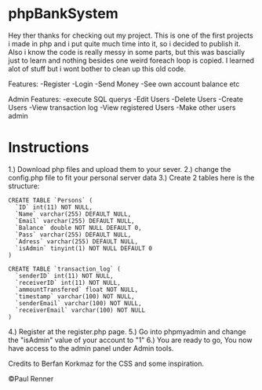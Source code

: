 # phpBankSystem
 
Hey ther thanks for checking out my project. This is one of the first projects i made in php and i put quite much time into it, so i decided to publish it. Also i know the code is really messy in some parts, but this was bascially just to learn and nothing besides one weird foreach loop is copied. I learned alot of stuff but i wont bother to clean up this old code.

Features:
-Register
-Login
-Send Money
-See own account balance etc

Admin Features:
-execute SQL querys
-Edit Users
-Delete Users
-Create Users
-View transaction log
-View registered Users
-Make other users admin

# Instructions

1.) Download php files and upload them to your sever.
2.) change the config.php file to fit your personal server data
3.) Create 2 tables here is the structure:
```
CREATE TABLE `Persons` (
  `ID` int(11) NOT NULL,
  `Name` varchar(255) DEFAULT NULL,
  `Email` varchar(255) DEFAULT NULL,
  `Balance` double NOT NULL DEFAULT 0,
  `Pass` varchar(255) DEFAULT NULL,
  `Adress` varchar(255) DEFAULT NULL,
  `isAdmin` tinyint(1) NOT NULL DEFAULT 0
) 
```
```
CREATE TABLE `transaction_log` (
  `senderID` int(11) NOT NULL,
  `receiverID` int(11) NOT NULL,
  `ammountTransfered` float NOT NULL,
  `timestamp` varchar(100) NOT NULL,
  `senderEmail` varchar(100) NOT NULL,
  `receiverEmail` varchar(100) NOT NULL
)
```

4.) Register at the register.php page.
5.) Go into phpmyadmin and change the "isAdmin" value of your account to "1"
6.) You are ready to go, You now have access to the admin panel under Admin tools.


Credits to Berfan Korkmaz for the CSS and some inspiration.

©Paul Renner
